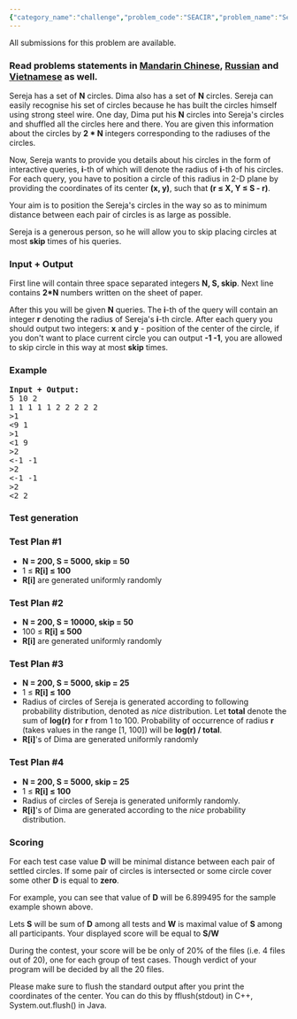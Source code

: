 ```yaml
---
{"category_name":"challenge","problem_code":"SEACIR","problem_name":"Sereja and Circles","languages_supported":{"0":"C","1":"CPP14","2":"JAVA","3":"PYTH","4":"PYTH 3.5","5":"PYPY","6":"CS2","7":"PAS fpc","8":"PAS gpc","9":"RUBY","10":"PHP","11":"GO","12":"NODEJS","13":"HASK","14":"SCALA","15":"D","16":"PERL","17":"FORT","18":"WSPC","19":"ADA","20":"CAML","21":"ICK","22":"BF","23":"ASM","24":"CLPS","25":"PRLG","26":"ICON","27":"SCM qobi","28":"PIKE","29":"ST","30":"NICE","31":"LUA","32":"BASH","33":"NEM","34":"LISP sbcl","35":"LISP clisp","36":"SCM guile","37":"JS","38":"ERL","39":"TCL","40":"PERL6","41":"TEXT","42":"SCM chicken","43":"CLOJ","44":"FS"},"max_timelimit":1,"source_sizelimit":50000,"problem_author":"sereja","problem_tester":null,"date_added":"7-10-2016","tags":{"0":"sereja"},"time":{"view_start_date":1484731800,"submit_start_date":1484731800,"visible_start_date":1484731800,"end_date":1735669800},"is_direct_submittable":false,"layout":"problem"}
---
```

<span class="solution-visible-txt">All submissions for this problem are available.</span><h3> Read problems statements in <a target="_blank" href="http://www.codechef.com/download/translated/JAN17/mandarin/SEACIR.pdf">Mandarin Chinese</a>, <a target="_blank" href="http://www.codechef.com/download/translated/JAN17/russian/SEACIR.pdf">Russian</a> and <a target="_blank" href="http://www.codechef.com/download/translated/JAN17/vietnamese/SEACIR.pdf">Vietnamese</a> as well.</h3>


<p>Sereja has a set of <b>N</b> circles. Dima also has a set of <b>N</b> circles. Sereja can easily recognise his set of circles because he has built the circles himself using strong steel wire. One day, Dima put his <b>N</b> circles into Sereja's circles and shuffled all the circles here and there. You are given this information about the circles by <b>2 * N</b> integers corresponding to the radiuses of the circles.</p>

<p>Now, Sereja wants to provide you details about his circles in the form of interactive queries, <b>i</b>-th of which will denote the radius of <b>i</b>-th of his circles. For each query, you have to position a circle of this radius in 2-D plane by providing the coordinates of its center <b>(x, y)</b>, such that <b>(r ≤ X, Y ≤ S - r)</b>. 

<p>Your aim is to position the Sereja's circles in the way so as to minimum distance between each pair of circles is as large as possible.</p>

<p>Sereja is a generous person, so he will allow you to skip placing circles at most <b>skip</b> times of his queries.</p>

<h3>Input + Output</h3>
<p>First line will contain three space separated integers <b>N, S, skip</b>. Next line contains <b>2*N</b> numbers written on the sheet of paper.</p>
<p>After this you will be given <b>N</b> queries. The <b>i</b>-th of the query will contain an integer <b>r</b> denoting the radius of Sereja's <b>i</b>-th circle. After each query you should output two integers: <b>x</b> and <b>y</b> - position of the center of the circle, if you don't want to place current circle you can output <b>-1 -1</b>, you are allowed to skip circle in this way at most <b>skip</b> times.</p>

<h3>Example</h3>
<pre><b>Input + Output:</b>
5 10 2
1 1 1 1 1 2 2 2 2 2
>1
<9 1
>1
<1 9
>2
<-1 -1
>2
<-1 -1
>2
<2 2
</pre>

<h3>Test generation</h3>
<p>
<h3>Test Plan #1</h3>
<ul>
<li><b>N = 200, S = 5000, skip = 50</b></li>
<li>1 ≤ <b>R[i] ≤ 100</b></li>
<li><b>R[i]</b> are generated uniformly randomly</li>
</ul>
</p>

<p>
<h3>Test Plan #2</h3>
<ul>
<li><b>N = 200, S = 10000, skip = 50</b></li>
<li>100 ≤ <b>R[i] ≤ 500</b></li>
<li><b>R[i]</b> are generated uniformly randomly</li>
</ul>
</p>

<p>
<h3>Test Plan #3</h3>
<ul>
<li><b>N = 200, S = 5000, skip = 25</b></li>
<li>1 ≤ <b>R[i] ≤ 100</b></li>
<li>Radius of circles of Sereja is generated according to following probability distribution, denoted as <i>nice</i> distribution. Let <b>total</b> denote the sum of <b>log(r)</b> for <b>r</b> from 1 to 100. Probability of occurrence of radius <b>r</b> (takes values in the range [1, 100]) will be <b>log(r) / total</b>.
<li><b>R[i]</b>'s of Dima are generated uniformly randomly</li>
</ul>
</p>

<p>
<h3>Test Plan #4</h3>
<ul>
<li><b>N = 200, S = 5000, skip = 25</b></li>
<li>1 ≤ <b>R[i] ≤ 100</b></li>
<li>Radius of circles of Sereja is generated uniformly randomly.  
<li><b>R[i]</b>'s of Dima are generated according to the <i>nice</i> probability distribution.</li>
</ul>
</p>

<h3>Scoring</h3>
<p>For each test case value <b>D</b> will be minimal distance between each pair of settled circles. If some pair of circles is intersected or some circle cover some other <b>D</b> is equal to <b>zero</b>.</p>

<p>For example, you can see that value of <b>D</b> will be 6.899495 for the sample example shown above.</p>

<p>Lets <b>S</b> will be sum of <b>D</b> among all tests and <b>W</b> is maximal value of <b>S</b> among all participants. Your displayed score will be equal to <b>S/W</b></p>

<p>During the contest, your score will be be only of 20% of the files (i.e. 4 files out of 20), one for each group of test cases. Though verdict of your program will be decided by all the 20 files.</p>


<p>Please make sure to flush the standard output after you print the coordinates of the center. You can do this by fflush(stdout) in C++, System.out.flush() in Java.</p>
